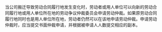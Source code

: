 当公司搬迁导致劳动合同履行地发生变化时，劳动者或用人单位可以向新的劳动合同履行地或用人单位所在地的劳动争议仲裁委员会申请劳动仲裁。如果原劳动合同履行地同时也是用人单位所在地，劳动者仍然可以在该地申请劳动仲裁。申请劳动仲裁时，应当提交书面仲裁申请，并根据被申请人人数提交相应的副本。
